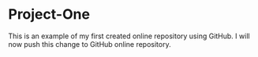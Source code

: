 # Project-One
This is an example of my first created online repository using GitHub.
I will now push this change to GitHub online repository.
